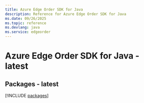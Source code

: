 ```yaml
---
title: Azure Edge Order SDK for Java
description: Reference for Azure Edge Order SDK for Java
ms.date: 09/26/2025
ms.topic: reference
ms.devlang: java
ms.service: edgeorder
---
```

# Azure Edge Order SDK for Java - latest
## Packages - latest
[!INCLUDE [packages](edge-order-index.md)]